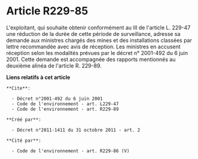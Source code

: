# Article R229-85

L'exploitant, qui souhaite obtenir conformément au III de l'article L. 229-47 une réduction de la durée de cette période de
surveillance, adresse sa demande aux ministres chargés des mines et des installations classées par lettre recommandée avec
avis de réception. Les ministres en accusent réception selon les modalités prévues par le décret n° 2001-492 du 6 juin 2001.
Cette demande est accompagnée des rapports mentionnés au deuxième alinéa de l'article R. 229-89.

**Liens relatifs à cet article**

	**Cite**:

	  - Décret n°2001-492 du 6 juin 2001
	  - Code de l'environnement - art. L229-47
	  - Code de l'environnement - art. R229-89

	**Créé par**:

	  - Décret n°2011-1411 du 31 octobre 2011 - art. 2

	**Cité par**:

	  - Code de l'environnement - art. R229-86 (V)
